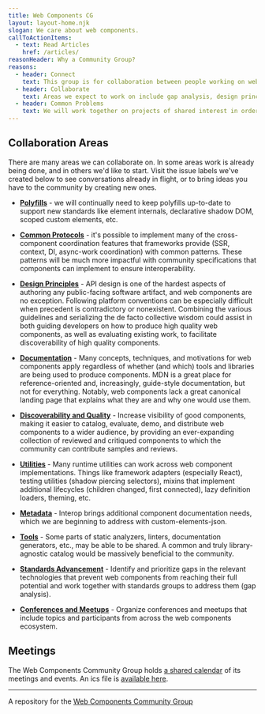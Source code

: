 ```yaml
---
title: Web Components CG
layout: layout-home.njk
slogan: We care about web components.
callToActionItems:
  - text: Read Articles
    href: /articles/
reasonHeader: Why a Community Group?
reasons:
  - header: Connect
    text: This group is for collaboration between people working on web components libraries, tools, documentation and standards.
  - header: Collaborate
    text: Areas we expect to work on include gap analysis, design principles, common protocols, discoverability and quality, documentation, tooling, and more.
  - header: Common Problems
    text: We will work together on projects of shared interest in order to enhance interoperability, solve common problems, build shared community resources, and ultimately continue to grow a cooperative, productive, and happy web components ecosystem.
---
```


## Collaboration Areas

There are many areas we can collaborate on. In some areas work is already being done, and in others we'd like to start. Visit the issue labels we've created below to see conversations already in flight, or to bring ideas you have to the community by creating new ones.

- **[Polyfills](https://github.com/w3c/webcomponents-cg/labels/polyfills)** - we will continually need to keep polyfills up-to-date to support new standards like element internals, declarative shadow DOM, scoped custom elements, etc.

- **[Common Protocols](https://github.com/w3c/webcomponents-cg/labels/common-protocols)** - it's possible to implement many of the cross-component coordination features that frameworks provide (SSR, context, DI, async-work coordination) with common patterns. These patterns will be much more impactful with community specifications that components can implement to ensure interoperability.

- **[Design Principles](https://github.com/w3c/webcomponents-cg/labels/design-principles)** - API design is one of the hardest aspects of authoring any public-facing software artifact, and web components are no exception. Following platform conventions can be especially difficult when precedent is contradictory or nonexistent. Combining the various guidelines and serializing the de facto collective wisdom could assist in both guiding developers on how to produce high quality web components, as well as evaluating existing work, to facilitate discoverability of high quality components.

- **[Documentation](https://github.com/w3c/webcomponents-cg/labels/documentation)** - Many concepts, techniques, and motivations for web components apply regardless of whether (and which) tools and libraries are being used to produce components. MDN is a great place for reference-oriented and, increasingly, guide-style documentation, but not for everything. Notably, web components lack a great canonical landing page that explains what they are and why one would use them.

- **[Discoverability and Quality](https://github.com/w3c/webcomponents-cg/labels/discovery-and-quality)** - Increase visibility of good components, making it easier to catalog, evaluate, demo, and distribute web components to a wider audience, by providing an ever-expanding collection of reviewed and critiqued components to which the community can contribute samples and reviews.

- **[Utilities](https://github.com/w3c/webcomponents-cg/labels/utilities)** - Many runtime utilities can work across web component implementations. Things like framework adapters (especially React), testing utilities (shadow piercing selectors), mixins that implement additional lifecycles (children changed, first connected), lazy definition loaders, theming, etc.

- **[Metadata](https://github.com/w3c/webcomponents-cg/labels/metadata)** - Interop brings additional component documentation needs, which we are beginning to address with custom-elements-json.

- **[Tools](https://github.com/w3c/webcomponents-cg/labels/tools)** - Some parts of static analyzers, linters, documentation generators, etc., may be able to be shared. A common and truly library-agnostic catalog would be massively beneficial to the community.

- **[Standards Advancement](https://github.com/w3c/webcomponents-cg/labels/standards-advancement)** - Identify and prioritize gaps in the relevant technologies that prevent web components from reaching their full potential and work together with standards groups to address them (gap analysis).

- **[Conferences and Meetups](https://github.com/w3c/webcomponents-cg/labels/conferences-and-meetups)** - Organize conferences and meetups that include topics and participants from across the web components ecosystem.

## Meetings

The Web Components Community Group holds [a shared calendar](https://calendar.google.com/calendar/embed?src=o25bim5rvcu42mfnqilirpmp44%40group.calendar.google.com) of its meetings and events. An ics file is [available here](https://calendar.google.com/calendar/ical/o25bim5rvcu42mfnqilirpmp44%40group.calendar.google.com/public/basic.ics).

---

A repository for the [Web Components Community Group](https://www.w3.org/community/webcomponents/)
